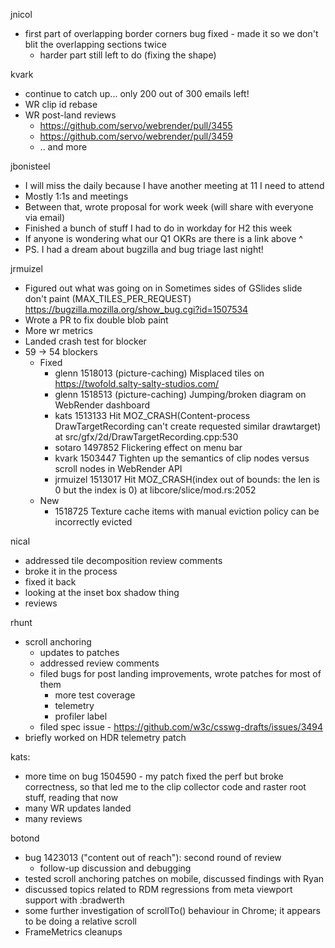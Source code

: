 jnicol
  * first part of overlapping border corners bug fixed - made it so we don't blit the overlapping sections twice
    * harder part still left to do (fixing the shape)

kvark
  * continue to catch up... only 200 out of 300 emails left!
  * WR clip id rebase
  * WR post-land reviews
    * https://github.com/servo/webrender/pull/3455
    * https://github.com/servo/webrender/pull/3459
    * .. and more

jbonisteel
  * I will miss the daily because I have another meeting at 11 I need to attend 
  * Mostly 1:1s and meetings
  * Between that, wrote proposal for work week (will share with everyone via email)
  * Finished a bunch of stuff I had to do in workday for H2 this week
  * If anyone is wondering what our Q1 OKRs are there is a link above ^
  * PS. I had a dream about bugzilla and bug triage last night!

jrmuizel
  * Figured out what was going on in Sometimes sides of GSlides slide don't paint (MAX_TILES_PER_REQUEST)  https://bugzilla.mozilla.org/show_bug.cgi?id=1507534
  * Wrote a PR to fix double blob paint
  * More wr metrics
  * Landed crash test for blocker
  * 59 -> 54 blockers
    * Fixed
      * glenn 1518013 (picture-caching) Misplaced tiles on https://twofold.salty-salty-studios.com/
      * glenn 1518513 (picture-caching) Jumping/broken diagram on WebRender dashboard
      * kats 1513133 Hit MOZ_CRASH(Content-process DrawTargetRecording can't create requested similar drawtarget) at src/gfx/2d/DrawTargetRecording.cpp:530
      * sotaro 1497852 Flickering effect on menu bar
      * kvark 1503447 Tighten up the semantics of clip nodes versus scroll nodes in WebRender API
      * jrmuizel 1513017 Hit MOZ_CRASH(index out of bounds: the len is 0 but the index is 0) at libcore/slice/mod.rs:2052
    * New
      * 1518725 Texture cache items with manual eviction policy can be incorrectly evicted

nical
  * addressed tile decomposition review comments
  * broke it in the process
  * fixed it back
  * looking at the inset box shadow thing
  * reviews

rhunt
  * scroll anchoring
    * updates to patches
    * addressed review comments
    * filed bugs for post landing improvements, wrote patches for most of them
      * more test coverage
      * telemetry
      * profiler label
    * filed spec issue - https://github.com/w3c/csswg-drafts/issues/3494
  * briefly worked on HDR telemetry patch

kats:
  * more time on bug 1504590 - my patch fixed the perf but broke correctness, so that led me to the clip collector code and raster root stuff, reading that now
  * many WR updates landed
  * many reviews

botond
  * bug 1423013 ("content out of reach"): second round of review 
    * follow-up discussion and debugging 
  * tested scroll anchoring patches on mobile, discussed findings with Ryan 
  * discussed topics related to RDM regressions from meta viewport support with :bradwerth 
  * some further investigation of scrollTo() behaviour in Chrome; it appears to be doing a relative scroll
  * FrameMetrics cleanups
